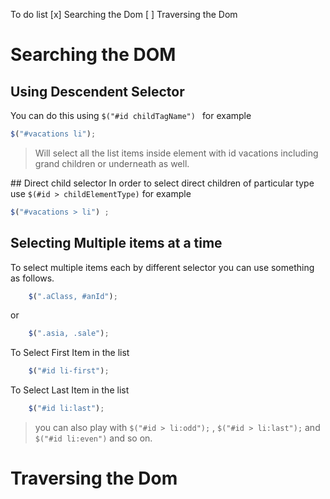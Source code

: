 
To do list 
[x] Searching the Dom
[ ] Traversing the Dom
 
# Searching the DOM
## Using Descendent Selector

You can do this using `$("#id childTagName") ` for example 
```javascript 
$("#vacations li"); 
```

> Will select all the list items inside element with id vacations including grand children or underneath as well.

## Direct child selector
In order to select direct children of particular  type use `$(#id > childElementType)` for example

```javascript 
$("#vacations > li") ;
```

## Selecting Multiple items at a time

To select multiple items each by different selector you can use something as follows.

```javascript 
	$(".aClass, #anId");
```

or 
```javascript
	$(".asia, .sale");
```


To Select First Item in the list 

```javascript 
	$("#id li-first");
```


To Select Last Item in the list 
```javascript 
	$("#id li:last");
```

>you can also play with `$("#id > li:odd");` , `$("#id > li:last");`  and `$("#id li:even")` and so on.



# Traversing the Dom


